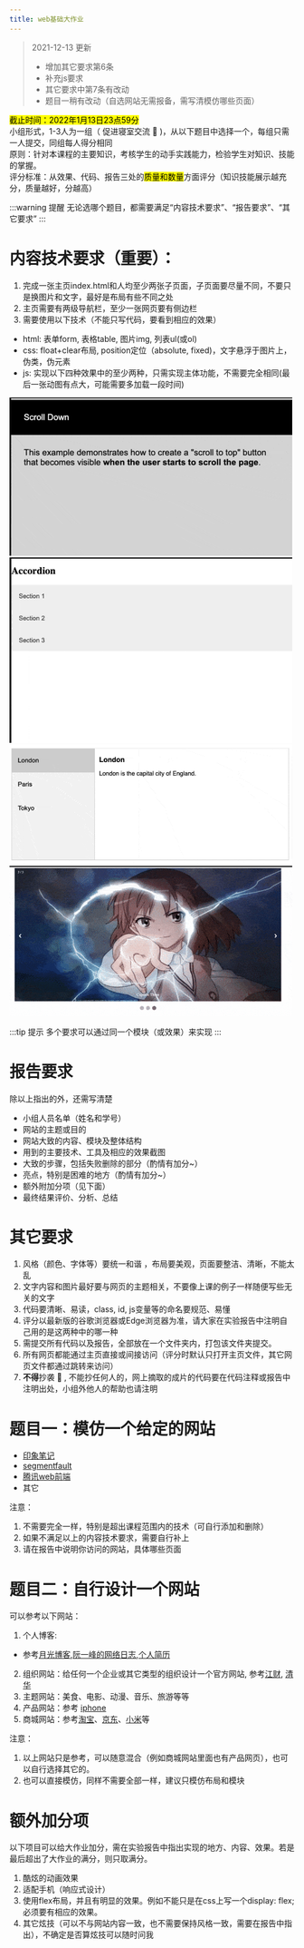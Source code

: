 ```yaml
---
title: web基础大作业
---
```

> 2021-12-13 更新 
> * 增加其它要求第6条
> * 补充js要求
> * 其它要求中第7条有改动
> * 题目一稍有改动（自选网站无需报备，需写清模仿哪些页面）

<mark>截止时间：2022年1月13日23点59分</mark>  
小组形式，1-3人为一组（ 促进寝室交流 :zany_face: )，从以下题目中选择一个，每组只需一人提交，同组每人得分相同  
原则：针对本课程的主要知识，考核学生的动手实践能力，检验学生对知识、技能的掌握。    
评分标准：从效果、代码、报告三处的<mark>质量和数量</mark>方面评分（知识技能展示越充分，质量越好，分越高）  

:::warning 提醒
无论选哪个题目，都需要满足“内容技术要求”、“报告要求”、“其它要求”
:::

# 内容技术要求（**重要**）：
1. 完成一张主页index.html和人均至少两张子页面，子页面要尽量不同，不要只是换图片和文字，最好是布局有些不同之处
2. 主页需要有两级导航栏，至少一张网页要有侧边栏
3. 需要使用以下技术（不能只写代码，要看到相应的效果）
* html: 表单form, 表格table, 图片img, 列表ul(或ol)
* css: float+clear布局, position定位（absolute, fixed)，文字悬浮于图片上，伪类，伪元素
* js: 实现以下四种效果中的至少两种，只需实现主体功能，不需要完全相同(最后一张动图有点大，可能需要多加载一段时间)

![scroll-to-top](./scroll-to-top.gif)
![accordian](./accordian.gif)
![vertical-tab](./vertical-tab.gif)
![image-slide](./image-slide.gif)

:::tip 提示
多个要求可以通过同一个模块（或效果）来实现
:::

# 报告要求
除以上指出的外，还需写清楚
* 小组人员名单（姓名和学号）
* 网站的主题或目的
* 网站大致的内容、模块及整体结构
* 用到的主要技术、工具及相应的效果截图
* 大致的步骤，包括失败删除的部分（酌情有加分~）
* 亮点，特别是困难的地方（酌情有加分~）
* 额外附加分项（见下面）
* 最终结果评价、分析、总结

# 其它要求
1. 风格（颜色、字体等）要统一和谐 ，布局要美观，页面要整洁、清晰，不能太乱
2. 文字内容和图片最好要与网页的主题相关，不要像上课的例子一样随便写些无关的文字
3. 代码要清晰、易读，class, id, js变量等的命名要规范、易懂
4. 评分以最新版的谷歌浏览器或Edge浏览器为准，请大家在实验报告中注明自己用的是这两种中的哪一种
5. 需提交所有代码以及报告，全部放在一个文件夹内，打包该文件夹提交。
6. 所有网页都能通过主页直接或间接访问（评分时默认只打开主页文件，其它网页文件都通过跳转来访问）
7. **不得**抄袭 :monocle_face: , 不能抄任何人的，网上摘取的成片的代码要在代码注释或报告中注明出处，小组外他人的帮助也请注明

# 题目一：模仿一个给定的网站
* [印象笔记](https://www.yinxiang.com/)
* [segmentfault](https://segmentfault.com/)
* [腾讯web前端](http://www.alloyteam.com/)
* 其它

注意：
1. 不需要完全一样，特别是超出课程范围内的技术（可自行添加和删除）
2. 如果不满足以上的内容技术要求，需要自行补上
3. 请在报告中说明你访问的网站，具体哪些页面


# 题目二：自行设计一个网站
可以参考以下网站：
1. 个人博客: 
* 参考[月光博客](https://www.williamlong.info/),[阮一峰的网络日志](https://www.ruanyifeng.com/blog/),[个人简历](https://resume.js.org/)
2. 组织网站：给任何一个企业或其它类型的组织设计一个官方网站, 参考[江财](http://www.jxufe.edu.cn/), [清华](https://www.tsinghua.edu.cn/)
3. 主题网站：美食、电影、动漫、音乐、旅游等等
4. 产品网站：参考 [iphone](https://www.apple.com.cn/iphone/) 
5. 商城网站：参考[淘宝](taobao.com)、[京东](jd.com)、[小米](mi.com)等


注意：
1. 以上网站只是参考，可以随意混合（例如商城网站里面也有产品网页），也可以自行选择其它的。
2. 也可以直接模仿，同样不需要全部一样，建议只模仿布局和模块

# 额外加分项
以下项目可以给大作业加分，需在实验报告中指出实现的地方、内容、效果。若是最后超出了大作业的满分，则只取满分。
1. 酷炫的动画效果
2. 适配手机（响应式设计）
3. 使用flex布局，并且有明显的效果。例如不能只是在css上写一个display: flex; 必须要有相应的效果。
4. 其它炫技（可以不与网站内容一致，也不需要保持风格一致，需要在报告中指出），不确定是否算炫技可以随时问我
